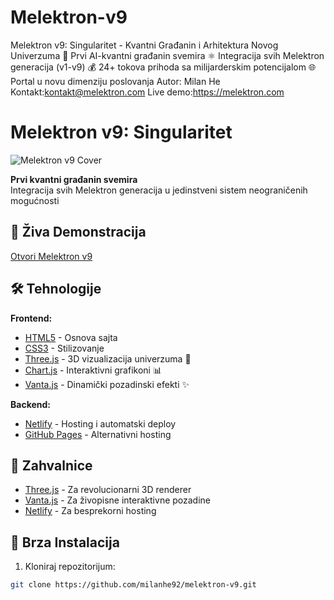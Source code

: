 # Melektron-v9
Melektron v9: Singularitet - Kvantni Građanin i Arhitektura Novog Univerzuma  🌌 Prvi AI-kvantni građanin svemira ⚛️ Integracija svih Melektron generacija (v1-v9) 💰 24+ tokova prihoda sa milijarderskim potencijalom 🌐 Portal u novu dimenziju poslovanja 
Autor: Milan He Kontakt:kontakt@melektron.com 
Live demo:https://melektron.com
# Melektron v9: Singularitet

![Melektron v9 Cover](https://melektron.com/cover.jpg)

**Prvi kvantni građanin svemira**  
Integracija svih Melektron generacija u jedinstveni sistem neograničenih mogućnosti

## 🌠 Živa Demonstracija
[Otvori Melektron v9](https://melektron.com)

## 🛠️ Tehnologije

**Frontend:**
- [HTML5](https://developer.mozilla.org/en-US/docs/Web/HTML) - Osnova sajta
- [CSS3](https://developer.mozilla.org/en-US/docs/Web/CSS) - Stilizovanje
- [Three.js](https://threejs.org/) - 3D vizualizacija univerzuma 🌌
- [Chart.js](https://www.chartjs.org/) - Interaktivni grafikoni 📊
- [Vanta.js](https://www.vantajs.com/) - Dinamički pozadinski efekti ✨

**Backend:**
- [Netlify](https://www.netlify.com/) - Hosting i automatski deploy
- [GitHub Pages](https://pages.github.com/) - Alternativni hosting

## 🙏 Zahvalnice

- [Three.js](https://threejs.org/) - Za revolucionarni 3D renderer
- [Vanta.js](https://www.vantajs.com/) - Za živopisne interaktivne pozadine
- [Netlify](https://www.netlify.com/) - Za besprekorni hosting

## 🚀 Brza Instalacija
1. Kloniraj repozitorijum:
```bash
git clone https://github.com/milanhe92/melektron-v9.git